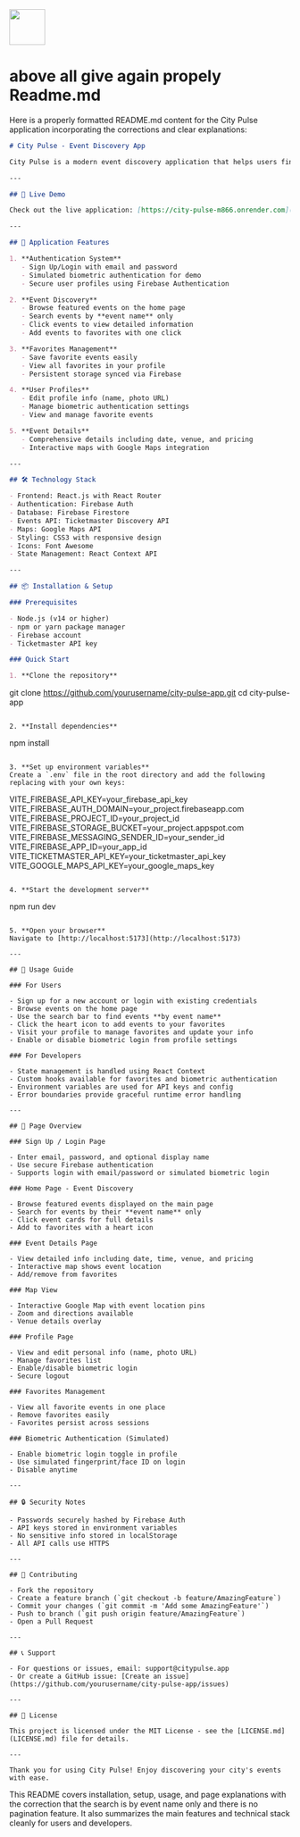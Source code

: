 <img src="https://r2cdn.perplexity.ai/pplx-full-logo-primary-dark%402x.png" style="height:64px;margin-right:32px"/>

# above all give again propely Readme.md

Here is a properly formatted README.md content for the City Pulse application incorporating the corrections and clear explanations:

```markdown
# City Pulse - Event Discovery App

City Pulse is a modern event discovery application that helps users find, save, and manage events in their city with ease. The app features secure authentication, event browsing by name, favorite event management, and interactive maps.

---

## 🚀 Live Demo

Check out the live application: [https://city-pulse-m866.onrender.com](https://city-pulse-m866.onrender.com)

---

## 📱 Application Features

1. **Authentication System**  
   - Sign Up/Login with email and password  
   - Simulated biometric authentication for demo  
   - Secure user profiles using Firebase Authentication  

2. **Event Discovery**  
   - Browse featured events on the home page  
   - Search events by **event name** only  
   - Click events to view detailed information  
   - Add events to favorites with one click  

3. **Favorites Management**  
   - Save favorite events easily  
   - View all favorites in your profile  
   - Persistent storage synced via Firebase  

4. **User Profiles**  
   - Edit profile info (name, photo URL)  
   - Manage biometric authentication settings  
   - View and manage favorite events  

5. **Event Details**  
   - Comprehensive details including date, venue, and pricing  
   - Interactive maps with Google Maps integration  

---

## 🛠️ Technology Stack

- Frontend: React.js with React Router  
- Authentication: Firebase Auth  
- Database: Firebase Firestore  
- Events API: Ticketmaster Discovery API  
- Maps: Google Maps API  
- Styling: CSS3 with responsive design  
- Icons: Font Awesome  
- State Management: React Context API  

---

## 📦 Installation & Setup

### Prerequisites

- Node.js (v14 or higher)  
- npm or yarn package manager  
- Firebase account  
- Ticketmaster API key  

### Quick Start

1. **Clone the repository**  
```

git clone https://github.com/yourusername/city-pulse-app.git
cd city-pulse-app

```

2. **Install dependencies**  
```

npm install

```

3. **Set up environment variables**  
Create a `.env` file in the root directory and add the following replacing with your own keys:  
```

VITE_FIREBASE_API_KEY=your_firebase_api_key
VITE_FIREBASE_AUTH_DOMAIN=your_project.firebaseapp.com
VITE_FIREBASE_PROJECT_ID=your_project_id
VITE_FIREBASE_STORAGE_BUCKET=your_project.appspot.com
VITE_FIREBASE_MESSAGING_SENDER_ID=your_sender_id
VITE_FIREBASE_APP_ID=your_app_id
VITE_TICKETMASTER_API_KEY=your_ticketmaster_api_key
VITE_GOOGLE_MAPS_API_KEY=your_google_maps_key

```

4. **Start the development server**  
```

npm run dev

```

5. **Open your browser**  
Navigate to [http://localhost:5173](http://localhost:5173)

---

## 🎯 Usage Guide

### For Users

- Sign up for a new account or login with existing credentials  
- Browse events on the home page  
- Use the search bar to find events **by event name**  
- Click the heart icon to add events to your favorites  
- Visit your profile to manage favorites and update your info  
- Enable or disable biometric login from profile settings  

### For Developers

- State management is handled using React Context  
- Custom hooks available for favorites and biometric authentication  
- Environment variables are used for API keys and config  
- Error boundaries provide graceful runtime error handling  

---

## 📖 Page Overview

### Sign Up / Login Page

- Enter email, password, and optional display name  
- Use secure Firebase authentication  
- Supports login with email/password or simulated biometric login  

### Home Page - Event Discovery

- Browse featured events displayed on the main page  
- Search for events by their **event name** only  
- Click event cards for full details  
- Add to favorites with a heart icon  

### Event Details Page

- View detailed info including date, time, venue, and pricing  
- Interactive map shows event location  
- Add/remove from favorites  

### Map View

- Interactive Google Map with event location pins  
- Zoom and directions available  
- Venue details overlay  

### Profile Page

- View and edit personal info (name, photo URL)  
- Manage favorites list  
- Enable/disable biometric login  
- Secure logout  

### Favorites Management

- View all favorite events in one place  
- Remove favorites easily  
- Favorites persist across sessions  

### Biometric Authentication (Simulated)

- Enable biometric login toggle in profile  
- Use simulated fingerprint/face ID on login  
- Disable anytime  

---

## 🔒 Security Notes

- Passwords securely hashed by Firebase Auth  
- API keys stored in environment variables  
- No sensitive info stored in localStorage  
- All API calls use HTTPS  

---

## 🤝 Contributing

- Fork the repository  
- Create a feature branch (`git checkout -b feature/AmazingFeature`)  
- Commit your changes (`git commit -m 'Add some AmazingFeature'`)  
- Push to branch (`git push origin feature/AmazingFeature`)  
- Open a Pull Request  

---

## 📞 Support

- For questions or issues, email: support@citypulse.app  
- Or create a GitHub issue: [Create an issue](https://github.com/yourusername/city-pulse-app/issues)  

---

## 🔖 License

This project is licensed under the MIT License - see the [LICENSE.md](LICENSE.md) file for details.

---

Thank you for using City Pulse! Enjoy discovering your city's events with ease.
```

This README covers installation, setup, usage, and page explanations with the correction that the search is by event name only and there is no pagination feature. It also summarizes the main features and technical stack cleanly for users and developers.

